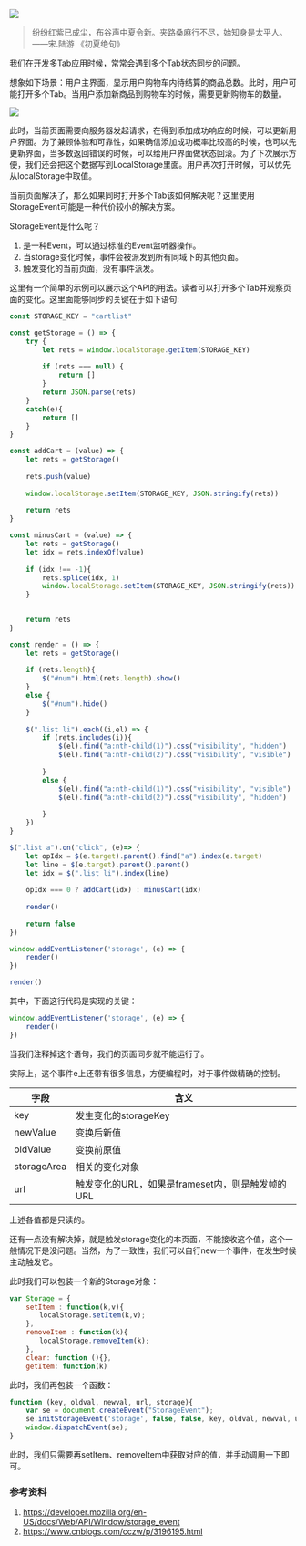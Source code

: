 ![](https://p0.ssl.qhimg.com/t019bf8a61337d21770.png)

> 纷纷红紫已成尘，布谷声中夏令新。夹路桑麻行不尽，始知身是太平人。 ——宋.陆游 《初夏绝句》 

我们在开发多Tab应用时候，常常会遇到多个Tab状态同步的问题。

想象如下场景：用户主界面，显示用户购物车内待结算的商品总数。此时，用户可能打开多个Tab。当用户添加新商品到购物车的时候，需要更新购物车的数量。

![](https://p1.ssl.qhimg.com/t016d1dfe8aa83f5cd0.png)

此时，当前页面需要向服务器发起请求，在得到添加成功响应的时候，可以更新用户界面。为了兼顾体验和可靠性，如果确信添加成功概率比较高的时候，也可以先更新界面，当多数返回错误的时候，可以给用户界面做状态回滚。为了下次展示方便，我们还会把这个数据写到LocalStorage里面。用户再次打开时候，可以优先从localStorage中取值。 

当前页面解决了，那么如果同时打开多个Tab该如何解决呢？这里使用StorageEvent可能是一种代价较小的解决方案。

StorageEvent是什么呢？

1. 是一种Event，可以通过标准的Event监听器操作。
1. 当storage变化时候，事件会被派发到所有同域下的其他页面。
1. 触发变化的当前页面，没有事件派发。

这里有一个简单的示例可以展示这个API的用法。读者可以打开多个Tab并观察页面的变化。这里面能够同步的关键在于如下语句:

```JavaScript
const STORAGE_KEY = "cartlist"

const getStorage = () => {
	try {
		let rets = window.localStorage.getItem(STORAGE_KEY)
		
		if (rets === null) {
			return []
		}
		return JSON.parse(rets)
	}
	catch(e){
		return []
	}
}

const addCart = (value) => {
	let rets = getStorage()
	
	rets.push(value)
	
	window.localStorage.setItem(STORAGE_KEY, JSON.stringify(rets))
	
	return rets	
}

const minusCart = (value) => {
	let rets = getStorage()
	let idx = rets.indexOf(value)
	
	if (idx !== -1){
		rets.splice(idx, 1)
		window.localStorage.setItem(STORAGE_KEY, JSON.stringify(rets))
	}

	
	return rets	
}

const render = () => {
	let rets = getStorage()
	
	if (rets.length){
		$("#num").html(rets.length).show()
	}
	else {
		$("#num").hide()
	}
	
	$(".list li").each((i,el) => {
		if (rets.includes(i)){
			$(el).find("a:nth-child(1)").css("visibility", "hidden")
			$(el).find("a:nth-child(2)").css("visibility", "visible")
			
		}
		else {
			$(el).find("a:nth-child(1)").css("visibility", "visible")
			$(el).find("a:nth-child(2)").css("visibility", "hidden")
			
		}
	})
}

$(".list a").on("click", (e)=> {
	let opIdx = $(e.target).parent().find("a").index(e.target)
	let line = $(e.target).parent().parent()
	let idx = $(".list li").index(line)
	
	opIdx === 0 ? addCart(idx) : minusCart(idx)
	
	render()
	
	return false
})

window.addEventListener('storage', (e) => {
	render()
})

render()
```

其中，下面这行代码是实现的关键：

```JavaScript
window.addEventListener('storage', (e) => {
	render()
})
```

当我们注释掉这个语句，我们的页面同步就不能运行了。

实际上，这个事件e上还带有很多信息，方便编程时，对于事件做精确的控制。

| 字段        | 含义                                             |
| ----------- | ------------------------------------------------ |
| key         | 发生变化的storageKey                             |
| newValue    | 变换后新值                                       |
| oldValue    | 变换前原值                                       |
| storageArea | 相关的变化对象                                   |
| url         | 触发变化的URL，如果是frameset内，则是触发帧的URL |

上述各值都是只读的。

还有一点没有解决掉，就是触发storage变化的本页面，不能接收这个值，这个一般情况下是没问题。当然，为了一致性，我们可以自行new一个事件，在发生时候主动触发它。

此时我们可以包装一个新的Storage对象：

```JavaScript
var Storage = {
    setItem : function(k,v){
    　　localStorage.setItem(k,v);
    },
    removeItem : function(k){
    　　localStorage.removeItem(k);
    },
    clear: function (){},
    getItem: function(k)
```

此时，我们再包装一个函数：

```javascript
function (key, oldval, newval, url, storage){
    var se = document.createEvent("StorageEvent");
    se.initStorageEvent('storage', false, false, key, oldval, newval, url, storage);
    window.dispatchEvent(se);
}
```

此时，我们只需要再setItem、removeItem中获取对应的值，并手动调用一下即可。

### 参考资料

1. https://developer.mozilla.org/en-US/docs/Web/API/Window/storage_event
1. https://www.cnblogs.com/cczw/p/3196195.html
